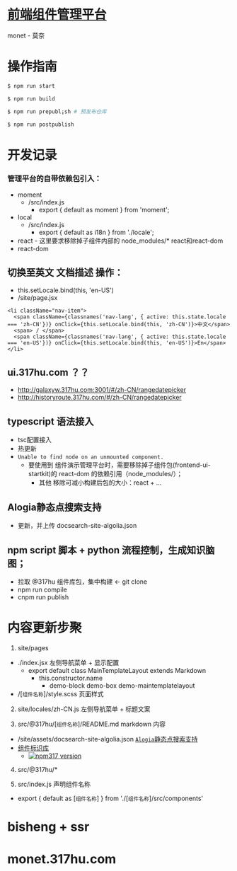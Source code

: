 # [前端组件管理平台](http://monet.317hu.com/#/zh-CN/quick-start)

monet - 莫奈

# 操作指南

```bash
$ npm run start

$ npm run build

$ npm run prepubl¡sh # 预发布仓库

$ npm run postpublish
```

# 开发记录

### 管理平台的自带依赖包引入：
- moment
  - /src/index.js
    - export { default as moment } from 'moment';
- local
  - /src/index.js
    - export { default as i18n } from './locale';
- react - 这里要求移除掉子组件内部的 node_modules/* react和react-dom
- react-dom

## 切换至英文 文档描述 操作：

- this.setLocale.bind(this, 'en-US')
- /site/page.jsx

```
<li className="nav-item">
  <span className={classnames('nav-lang', { active: this.state.locale === 'zh-CN'})} onClick={this.setLocale.bind(this, 'zh-CN')}>中文</span>
  <span> / </span>
  <span className={classnames('nav-lang', { active: this.state.locale === 'en-US'})} onClick={this.setLocale.bind(this, 'en-US')}>En</span>
</li>
```

## ui.317hu.com ？？

- http://galaxyw.317hu.com:3001/#/zh-CN/rangedatepicker
- http://historyroute.317hu.com/#/zh-CN/rangedatepicker

## typescript 语法接入

- tsc配置接入
- 热更新
- `Unable to find node on an unmounted component.`
  - 要使用到 组件演示管理平台时，需要移除掉子组件包(frontend-ui-startkit)的 react-dom 的依赖引用（node_modules/）；
    - 其他 移除可减小构建后包的大小：react + ...

## Alogia静态点搜索支持

- 更新，并上传 docsearch-site-algolia.json 

## npm script 脚本 + python 流程控制，生成知识脑图；

- 拉取 @317hu 组件库包，集中构建 <- git clone
- npm run compile
- cnpm run publish


# 内容更新步聚

1. site/pages
  - ./index.jsx                                                    左侧导航菜单 + 显示配置
    - export default class MainTemplateLayout extends Markdown
      - this.constructor.name
        - demo-block demo-box demo-maintemplatelayout
  - /[`组件名称`]/style.scss                                        页面样式

2. site/locales/zh-CN.js                                           左侧导航菜单 + 标题文案

3. src/@317hu/[`组件名称`]/README.md                                markdown 内容
  - /site/assets/docsearch-site-algolia.json  [`Alogia`静态点搜索支持](http://noonteam.com/pages/viewpage.action?pageId=3473412)
  - [组件标识库](https://shields.io/#/)
    - [![npm317 version](https://img.shields.io/badge/npm317-1.0.3-green.svg)](http://npm.intra.317hu.com/package/@317hu/rangedatepicker)

4. src/@317hu/*    
                           
5. src/index.js                                                   声明组件名称
  - export { default as [`组件名称`] } from './[`组件名称`]/src/components'

# bisheng + ssr

# monet.317hu.com
